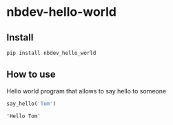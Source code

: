 nbdev-hello-world
================

<!-- WARNING: THIS FILE WAS AUTOGENERATED! DO NOT EDIT! -->

## Install

``` sh
pip install nbdev_hello_world
```

## How to use

Hello world program that allows to say hello to someone

``` python
say_hello('Tom')
```

    'Hello Tom'
